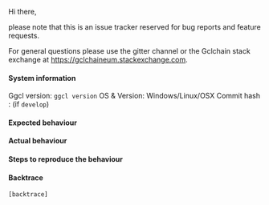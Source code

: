Hi there,

please note that this is an issue tracker reserved for bug reports and feature requests.

For general questions please use the gitter channel or the Gclchain stack exchange at https://gclchaineum.stackexchange.com.

#### System information

Ggcl version: `ggcl version`
OS & Version: Windows/Linux/OSX
Commit hash : (if `develop`)

#### Expected behaviour


#### Actual behaviour


#### Steps to reproduce the behaviour


#### Backtrace

````
[backtrace]
````
